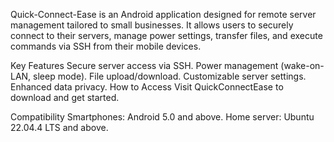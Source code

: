 Quick-Connect-Ease is an Android application designed for remote server management tailored to small businesses. It allows users to securely connect to their servers, manage power settings, transfer files, and execute commands via SSH from their mobile devices.

Key Features
Secure server access via SSH.
Power management (wake-on-LAN, sleep mode).
File upload/download.
Customizable server settings.
Enhanced data privacy.
How to Access
Visit QuickConnectEase to download and get started.

Compatibility
Smartphones: Android 5.0 and above.
Home server: Ubuntu 22.04.4 LTS and above.
